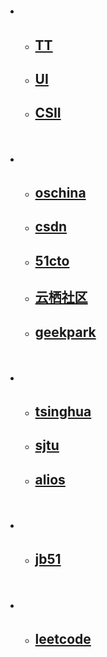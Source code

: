 
- # &nbsp;
    - ## [TT](https://tt.csii.com.cn/tt/index.html#/login)
    - ## [UI](https://lanhuapp.com/web/#/item)
    - ## [CSII](http://61.155.2.142:5901/navigation.html)
   
- # &nbsp;
    - ## [oschina](https://www.oschina.net/)
    - ## [csdn](https://www.csdn.net/)
    - ## [51cto](http://www.51cto.com/)
    - ## [云栖社区](https://yq.aliyun.com/?spm=5176.11902989.1146454.19.2UFWrT)
    - ## [geekpark](http://www.geekpark.net/)

- # &nbsp;
    - ## [tsinghua](https://mirrors.tuna.tsinghua.edu.cn/)
    - ## [sjtu](https://mirrors.sjtug.sjtu.edu.cn/#/)
    - ## [alios](https://developer.alios.cn/#/index)
- # &nbsp;
    - ## [jb51](https://www.jb51.net/books/)
- # &nbsp;
    - ## [leetcode](https://leetcode-cn.com/problemset/algorithms/)
    
 